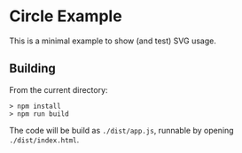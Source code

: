 # Circle Example

This is a minimal example to show (and test) SVG usage.

## Building

From the current directory:

    > npm install
    > npm run build
    
The code will be build as `./dist/app.js`, runnable by opening
`./dist/index.html`.
